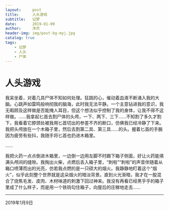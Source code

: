 ```yaml
---
layout:     post
title:      人头游戏
subtitle:   记梦
date:       2019-01-09
author:     沐杰
header-img: img/post-bg-myj.jpg
catalog: true
tags:
    - 记梦
    - 人头
    - 尸体
---
```


# 人头游戏

我呆坐着，对着几具尸体不知如何处理。狂跳的心，催动着血液不断涌入我的大脑。心跳声如雷鸣般响彻我的脑海，此时我无法平静。一个主意钻进我的意识，我无暇顾及这样做是否能掩人耳目，但这个想法似乎控制了我的身体，让我不得不这样做。……我拿起匕首去割尸体的头颅，一下、两下、三下……不知割了多久才割下，我看着它脖颈处被我用匕首切出的参差不齐的断口，仿佛我已经冷静了下来。我把头颅放在一个木箱子里，然后去割第二具、第三具……的头。握着匕首的手腕因为疲劳有些抖，我随手将匕首也扔进木箱里。

……

我把火药一点点倒进木箱里，一边倒一边用左脚不时踢下箱子侧面，好让火药能填满头颅间的缝隙。我掏出火柴，点燃后丢入箱子里，“刺啦”“刺啦”的声音伴随着从箱口喷薄而出的光亮，仿若我点燃的是一只硕大的烟火。我静静地盯着这个“烟火”，似乎此刻整个世界就是这朵烟火的暗淡背景。直到火光渐暗，我才在一股混合了烧焦毛发、皮肉、木材味道的刺激下回过神来。我没有再看已经黑乎乎的箱子里成了什么样子，而是用一个铁钩勾住箱子，向屋后的庄稼地走去……

***

2019年1月9日
